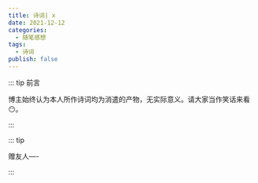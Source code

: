```yaml
---
title: 诗词| x
date: 2021-12-12
categories: 
  - 随笔感想
tags: 
  - 诗词
publish: false
---
```


::: tip 前言

 博主始终认为本人所作诗词均为消遣的产物，无实际意义。请大家当作笑话来看😶。

:::

<script setup> 
    import poem from '../../.vitepress/components/poem.vue' 
</script>
<poem t="《长久意·江南女》" :p="['楼台书画落日影，烟雨缥缈附虫鸣','苦饮人间青山酒，花易韶光醉春风','一抹山水长轴绿，青苔古道漫灯吟','执伞信步扶柔眉，明月羞遮满星辰','花颜黛发回眸笑，香凝雨歇人暂行','欲将纤手弄云月，复竖萧笛柳作声','水墨泪浓不成句，倾耳羡闻曲中情','何怨春风晚逢君，一枝红豆寄故人' ]"/>



::: tip

赠友人—-

:::

